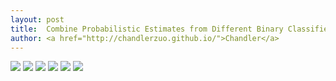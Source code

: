 ```yaml
---
layout: post
title:  Combine Probabilistic Estimates from Different Binary Classifiers
author: <a href="http://chandlerzuo.github.io/">Chandler</a>
---
```


![](https://dl.dropboxusercontent.com/u/72368739/blog/poolroc_eq1.png)
![](https://dl.dropboxusercontent.com/u/72368739/blog/poolroc_eq2.png)
![](https://dl.dropboxusercontent.com/u/72368739/blog/poolroc_eq3.png)
![](https://dl.dropboxusercontent.com/u/72368739/blog/poolroc_eq4.png)
![](https://dl.dropboxusercontent.com/u/72368739/blog/poolroc_eq5.png)
![](https://dl.dropboxusercontent.com/u/72368739/blog/poolroc_eq6.png)

